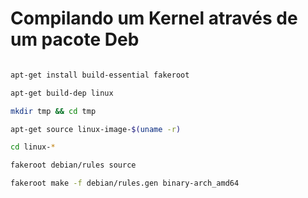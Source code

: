 # Compilando um Kernel através de um pacote Deb

```sh

apt-get install build-essential fakeroot

apt-get build-dep linux

mkdir tmp && cd tmp

apt-get source linux-image-$(uname -r)

cd linux-*

fakeroot debian/rules source

fakeroot make -f debian/rules.gen binary-arch_amd64

```
